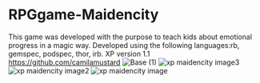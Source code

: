 # RPGgame-Maidencity
This game was developed with the purpose to teach kids about emotional progress in a magic way. Developed using the following languages:rb, gemspec, podspec, thor, irb.
XP version 1.1
https://github.com/camilamustard
![Base (1)](https://user-images.githubusercontent.com/86597544/125171157-17bd8e80-e189-11eb-9e9a-dc0cd990096a.png)
![xp maidencity image3](https://user-images.githubusercontent.com/86597544/125171158-18eebb80-e189-11eb-9ffa-8251bea4546a.png)
![xp maidencity image2](https://user-images.githubusercontent.com/86597544/125171161-1a1fe880-e189-11eb-983a-76c89f298818.png)
![xp maidencity image](https://user-images.githubusercontent.com/86597544/125171163-1ab87f00-e189-11eb-9462-73b7ff9bcca9.png)